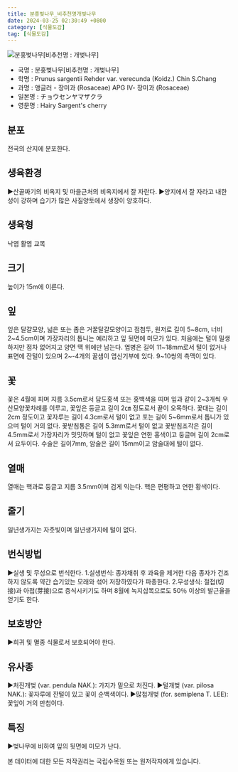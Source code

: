 ```yaml
---
title: 분홍벚나무_비추천명개벚나무
date: 2024-03-25 02:30:49 +0800
category: [식물도감]
tag: [식물도감]
---
```




![분홍벚나무[비추천명 : 개벚나무]](/fileUpload/plants/basic/Rosaceae/Prunus/12930/1_th2.JPG)
- 국명 : 분홍벚나무[비추천명 : 개벚나무]
- 학명 : Prunus sargentii Rehder var. verecunda (Koidz.) Chin S.Chang
- 과명 : 앵글러 - 장미과 (Rosaceae) APG Ⅳ- 장미과 (Rosaceae)
- 일본명 : チョウセンヤマザクラ
- 영문명 : Hairy Sargent's cherry


## 분포
전국의 산지에 분포한다.
## 생육환경
▶산골짜기의 비옥지 및 마을근처의 비옥지에서 잘 자란다.▶양지에서 잘 자라고 내한성이 강하며 습기가 많은 사질양토에서 생장이 양호하다.
## 생육형
낙엽 활엽 교목
## 크기
높이가 15m에 이른다.
## 잎
잎은 달걀모양, 넓은 또는 좁은 거꿀달걀모양이고 점첨두, 원저로 길이 5~8cm, 너비 2~4.5cm이며 가장자리의 톱니는 예리하고 잎 뒷면에 미모가 있다. 처음에는 털이 밀생하지만 점차 없어지고 양면 맥 위에만 남는다. 엽병은 길이 11~18mm로서 털이 없거나 표면에 잔털이 있으며 2~-4개의 꿀샘이 엽신기부에 있다. 9~10쌍의 측맥이 있다.
## 꽃
꽃은 4월에 피며 지름 3.5cm로서 담도홍색 또는 홍백색을 띠며 잎과 같이 2~3개씩 우산모양꽃차례를 이루고, 꽃잎은 둥글고 길이 2㎝ 정도로서 끝이 오목하다. 꽃대는 길이 2cm 정도이고 꽃자루는 길이 4.3cm로서 털이 없고 포는 길이 5~6mm로서 톱니가 있으며 털이 거의 없다. 꽃받침통은 길이 5.3mm로서 털이 없고 꽃받침조각은 길이 4.5mm로서 가장자리가 밋밋하며 털이 없고 꽃잎은 연한 홍색이고 둥글며 길이 2cm로서 요두이다. 수술은 길이7mm, 암술은 길이 15mm이고 암술대에 털이 없다.
## 열매
열매는 핵과로 둥글고 지름 3.5mm이며 검게 익는다. 핵은 편평하고 연한 황색이다.
## 줄기
일년생가지는 자줏빛이며 일년생가지에 털이 없다.
## 번식방법
▶실생 및 무성으로 번식한다. 1.실생번식: 종자채취 후 과육을 제거한 다음 종자가 건조하지 않도록 약간 습기있는 모래와 섞어 저장하였다가 파종한다. 2.무성생식: 절접(切接)과 아접(芽接)으로 증식시키기도 하며 8월에 녹지삽목으로도 50％ 이상의 발근율을 얻기도 한다.
## 보호방안
▶희귀 및 멸종 식물로서 보호되어야 한다.
## 유사종
▶처진개벚 (var. pendula NAK.): 가지가 밑으로 처진다.▶털개벚 (var. pilosa NAK.): 꽃자루에 잔털이 있고 꽃이 순백색이다. ▶많첩개벚 (for. semiplena T. LEE): 꽃잎이 거의 만첩이다.
## 특징
▶벚나무에 비하여 잎의 뒷면에 미모가 난다.






본 데이터에 대한 모든 저작권리는 국립수목원 또는 원저작자에게 있습니다.
